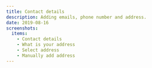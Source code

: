 ```yaml
---
title: Contact details
description: Adding emails, phone number and address.
date: 2019-08-16
screenshots:
  items:
    - Contact details
    - What is your address
    - Select address
    - Manually add address
---
```

